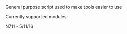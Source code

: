 General purpose script used to make tools easier to use




Currently supported modules:


N711 - 5/11/16
